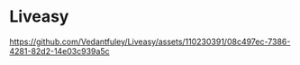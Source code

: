 # Liveasy

https://github.com/Vedantfuley/Liveasy/assets/110230391/08c497ec-7386-4281-82d2-14e03c939a5c

